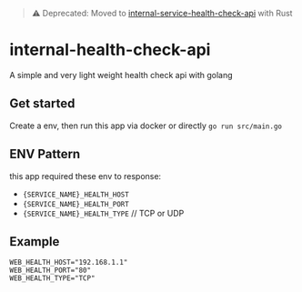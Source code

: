 > ⚠️ Deprecated: Moved to [internal-service-health-check-api](https://github.com/Ponlponl123-Labs/internal-service-health-check-api) with Rust

# internal-health-check-api

A simple and very light weight health check api with golang

## Get started

Create a env, then run this app via docker or directly `go run src/main.go`

## ENV Pattern

this app required these env to response:

 - `{SERVICE_NAME}_HEALTH_HOST`
 - `{SERVICE_NAME}_HEALTH_PORT`
 - `{SERVICE_NAME}_HEALTH_TYPE` // TCP or UDP

## Example

```env
WEB_HEALTH_HOST="192.168.1.1"
WEB_HEALTH_PORT="80"
WEB_HEALTH_TYPE="TCP"
```
